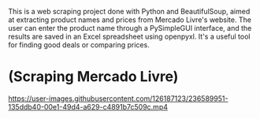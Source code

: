 This is a web scraping project done with Python and BeautifulSoup, aimed at extracting product names and prices from Mercado Livre's website. The user can enter the product name through a PySimpleGUI interface, and the results are saved in an Excel spreadsheet using openpyxl. It's a useful tool for finding good deals or comparing prices.

<h1>(Scraping Mercado Livre)</h1>

https://user-images.githubusercontent.com/126187123/236589951-135ddb40-00e1-49d4-a629-c4891b7c509c.mp4

